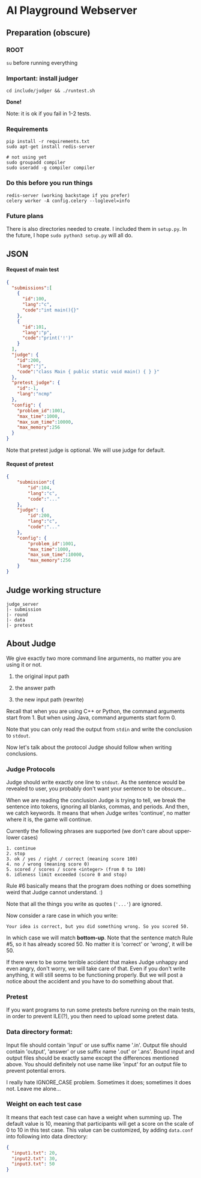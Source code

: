 # AI Playground Webserver

## Preparation (obscure)
### ROOT
`su` before running everything
### Important: install judger
```
cd include/judger && ./runtest.sh
```
**Done!**

Note: it is ok if you fail in 1-2 tests.
### Requirements
```
pip install -r requirements.txt
sudo apt-get install redis-server
```
```
# not using yet
sudo groupadd compiler
sudo useradd -g compiler compiler
```
### Do this before you run things
```
redis-server (working backstage if you prefer)
celery worker -A config.celery --loglevel=info
```
### Future plans
There is also directories needed to create. I included them in `setup.py`. In the future, I hope
`sudo python3 setup.py`
will all do.


## JSON
#### Request of main test
```json
{
  "submissions":[
    {
      "id":100,
      "lang":"c",
      "code":"int main(){}"
    },
    {
      "id":101,
      "lang":"p",
      "code":"print('!')"
    }
  ],
  "judge": {
    "id":200,
    "lang":"j",
    "code":"class Main { public static void main() { } }"
  },
  "pretest_judge": {
    "id":-1,
    "lang":"ncmp"
  },
  "config": {
    "problem_id":1001,
    "max_time":1000,
    "max_sum_time":10000,
    "max_memory":256
  }
}
```
Note that pretest judge is optional. We will use judge for default.
#### Request of pretest
```json
{
    "submission":{
        "id":104,
        "lang":"c",
        "code":"..."
    },
    "judge": {
        "id":200,
        "lang":"c",
        "code":"..."
    },
    "config": {
        "problem_id":1001,
        "max_time":1000,
        "max_sum_time":10000,
        "max_memory":256
    }
}
```
## Judge working structure
```
judge_server
|- submission
|- round
|- data
|- pretest
```

## About Judge
We give exactly two more command line arguments, no matter you are using it or not.

1. the original input path

2. the answer path

3. the new input path (rewrite)

Recall that when you are using C++ or Python, the command arguments start from 1. But
when using Java, command arguments start form 0.

Note that you can only read the output from `stdin` and write the conclusion to `stdout`.

Now let's talk about the protocol Judge should follow when writing conclusions.

### Judge Protocols
Judge should write exactly one line to `stdout`. As the sentence would be revealed to
user, you probably don't want your sentence to be obscure...

When we are reading the conclusion Judge is trying to tell, we break the sentence into
tokens, ignoring all blanks, commas, and periods. And then, we catch keywords. It means that when Judge writes 'continue',
no matter where it is, the game will continue.

Currently the following phrases are supported (we don't care about upper-lower cases)
```
1. continue
2. stop
3. ok / yes / right / correct (meaning score 100)
4. no / wrong (meaning score 0)
5. scored / scores / score <integer> (from 0 to 100)
6. idleness limit exceeded (score 0 and stop)
```
Rule #6 basically means that the program does nothing or does something weird that Judge cannot understand. :)

Note that all the things you write as quotes (`'...'`) are ignored.

Now consider a rare case in which you write:
```
Your idea is correct, but you did something wrong. So you scored 50.
```
In which case we will match **bottom-up**. Note that the sentence match Rule #5, so it has already scored 50.
No matter it is 'correct' or 'wrong', it will be 50.

If there were to be some terrible accident that makes Judge unhappy and even angry,
don't worry, we will take care of that. Even if you don't write anything, it will still
seems to be functioning properly. But we will post a notice about the accident
and you have to do something about that.

### Pretest
If you want programs to run some pretests before running on the main tests, in order to prevent ILE(?), you 
then need to upload some pretest data.

### Data directory format:
Input file should contain 'input' or use suffix name '.in'. Output file should contain 'output', 'answer' or use
suffix name '.out' or '.ans'. Bound input and output files should be exactly same except the differences mentioned
above. You should definitely not use name like 'input' for an output file to prevent potential errors.

I really hate IGNORE_CASE problem. Sometimes it does; sometimes it does not. Leave me alone...

### Weight on each test case
It means that each test case can have a weight when summing up. The default value is 10, meaning that
participants will get a score on the scale of 0 to 10 in this test case. This value can be customized,
by adding `data.conf` into following into data directory:
```json
{
  "input1.txt": 20,
  "input2.txt": 30,
  "input3.txt": 50
}
```
